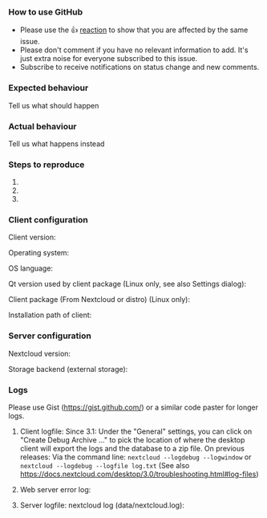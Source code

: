 <!--
Thanks for reporting issues back to Nextcloud!

This is the **issue tracker of Nextcloud**, please do NOT use this to get answers to your questions or get help for fixing your installation. You can find help debugging your system on our home user forums: https://help.nextcloud.com or, if you use Nextcloud in a large organization, ask our engineers on https://portal.nextcloud.com. See also  https://nextcloud.com/support for support options.

Guidelines for submitting issues:

* Please search the existing issues first, it's likely that your issue was already reported or even fixed.
    - Go to https://github.com/nextcloud and type any word in the top search/command bar. You probably see something like "We couldn’t find any repositories matching ..." then click "Issues" in the left navigation.
    - You can also filter by appending e. g. "state:open" to the search string.
    - More info on search syntax within github: https://help.github.com/articles/searching-issues
    
* Please fill in as much of the template below as possible. The logs are absolutely crucial for the developers to be able to help you. Expect us to quickly close issues without logs or other information we need. 

* Also note that we have a https://nextcloud.com/contribute/code-of-conduct/ that applies on Github. To summarize it: be kind. We try our best to be nice, too. If you can't be bothered to be polite, please just don't bother to report issues as we won't feel motivated to help you. 
-->

<!--- Please keep the note below for others who read your bug report -->

### How to use GitHub

* Please use the 👍 [reaction](https://blog.github.com/2016-03-10-add-reactions-to-pull-requests-issues-and-comments/) to show that you are affected by the same issue.
* Please don't comment if you have no relevant information to add. It's just extra noise for everyone subscribed to this issue.
* Subscribe to receive notifications on status change and new comments. 


### Expected behaviour
Tell us what should happen

### Actual behaviour
Tell us what happens instead


### Steps to reproduce
1.
2.
3.

### Client configuration
Client version:
<!---
Please try to only report a bug if it happens with the latest version
The latest version can be seen by checking https://nextcloud.com/install/#install-clients
--->

Operating system:

OS language:

Qt version used by client package (Linux only, see also Settings dialog):

Client package (From Nextcloud or distro) (Linux only):

Installation path of client:


### Server configuration
<!---
Optional section. It depends on the issue.
--->
Nextcloud version:

Storage backend (external storage):

### Logs
<!-- desktop client logs are a hard requirement for bug reports because we don't know how to do magic here :) -->

Please use Gist (https://gist.github.com/) or a similar code paster for longer
logs.

1. Client logfile: 
Since 3.1: Under the "General" settings, you can click on "Create Debug Archive ..." to pick the location of where the desktop client will export the logs and the database to a zip file.
On previous releases: Via the command line: `nextcloud --logdebug --logwindow` or `nextcloud --logdebug --logfile log.txt`
(See also https://docs.nextcloud.com/desktop/3.0/troubleshooting.html#log-files)

2. Web server error log:

3. Server logfile: nextcloud log (data/nextcloud.log):

